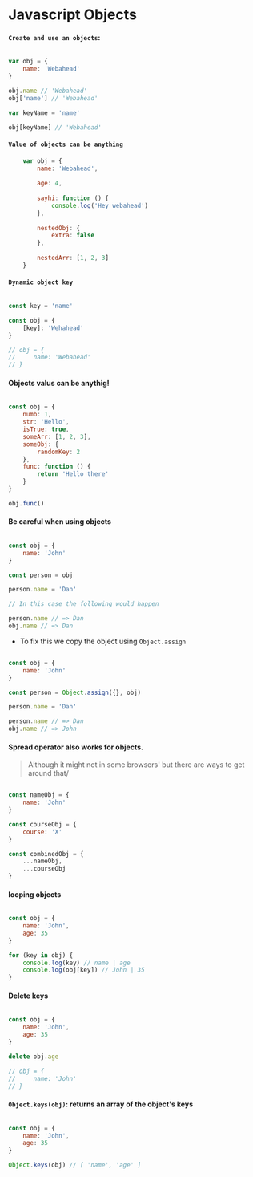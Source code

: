 # Javascript Objects

#### `Create and use an objects`:

```javascript

var obj = {
    name: 'Webahead'
}

obj.name // 'Webahead'
obj['name'] // 'Webahead'

var keyName = 'name'

obj[keyName] // 'Webahead'

```

#### `Value of objects can be anything`

```javascript
    var obj = {
        name: 'Webahead',
        
        age: 4,
        
        sayhi: function () {
            console.log('Hey webahead')
        },
        
        nestedObj: {
            extra: false
        },
        
        nestedArr: [1, 2, 3]
    }
```


#### `Dynamic object key`

```javascript

const key = 'name'

const obj = {
    [key]: 'Wehahead'
}

// obj = {
//     name: 'Webahead'
// }


```

#### Objects valus can be anythig!

```javascript

const obj = {
    numb: 1,
    str: 'Hello',
    isTrue: true,
    someArr: [1, 2, 3],
    someObj: {
        randomKey: 2
    },
    func: function () {
        return 'Hello there'
    }
}

obj.func()

```


#### Be careful when using objects

```javascript

const obj = {
    name: 'John'
}

const person = obj

person.name = 'Dan'

// In this case the following would happen

person.name // => Dan
obj.name // => Dan


```

- To fix this we copy the object using `Object.assign`

```javascript

const obj = {
    name: 'John'
}

const person = Object.assign({}, obj)

person.name = 'Dan'

person.name // => Dan
obj.name // => John


```


#### Spread operator also works for objects.

> Although it might not in some browsers' but there are ways to get around that/

```javascript

const nameObj = {
    name: 'John'
}

const courseObj = {
    course: 'X'
}

const combinedObj = {
    ...nameObj,
    ...courseObj   
}

```

#### looping objects

```javascript

const obj = {
    name: 'John',
    age: 35
}

for (key in obj) {
    console.log(key) // name | age
    console.log(obj[key]) // John | 35
}

```

#### Delete keys

```javascript

const obj = {
    name: 'John',
    age: 35
}

delete obj.age

// obj = {
//     name: 'John'
// }

```

#### `Object.keys(obj)`: returns an array of the object's keys

```javascript

const obj = {
    name: 'John',
    age: 35
}

Object.keys(obj) // [ 'name', 'age' ]

```
